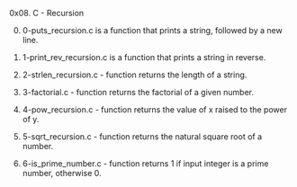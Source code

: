 0x08. C - Recursion

0. 0-puts_recursion.c is a function that prints a string, followed by a new line.

1. 1-print_rev_recursion.c is a function that prints a string in reverse.

2. 2-strlen_recursion.c - function returns the length of a string.

3. 3-factorial.c - function returns the factorial of a given number.

4. 4-pow_recursion.c - function returns the value of x raised to the power of y.

5. 5-sqrt_recursion.c - function returns the natural square root of a number.

6. 6-is_prime_number.c - function returns 1 if input integer is a prime number, otherwise 0.